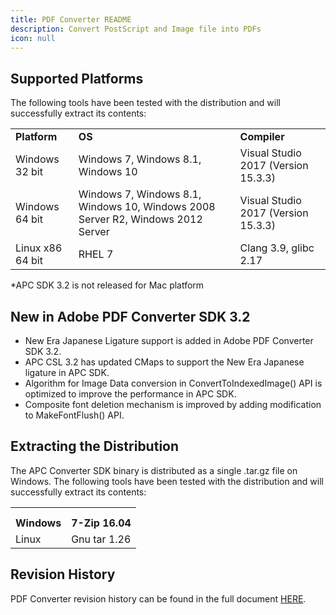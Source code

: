 ```yaml
---
title: PDF Converter README
description: Convert PostScript and Image file into PDFs
icon: null
---
```


## Supported Platforms

The following tools have been tested with the distribution and will successfully extract its contents:

|                  |                                                                                 |                                     |
| ---------------- | ------------------------------------------------------------------------------- | ----------------------------------- |
| **Platform**     | **OS**                                                                          | **Compiler**                        |
| Windows 32 bit   | Windows 7, Windows 8.1, Windows 10                                              | Visual Studio 2017 (Version 15.3.3) |
| Windows 64 bit   | Windows 7, Windows 8.1, Windows 10, Windows 2008 Server R2, Windows 2012 Server | Visual Studio 2017 (Version 15.3.3) |
| Linux x86 64 bit | RHEL 7                                                                          | Clang 3.9, glibc 2.17               |

\*APC SDK 3.2 is not released for Mac platform

## New in Adobe PDF Converter SDK 3.2

- New Era Japanese Ligature support is added in Adobe PDF Converter SDK 3.2.
- APC CSL 3.2 has updated CMaps to support the New Era Japanese ligature in APC SDK.
- Algorithm for Image Data conversion in ConvertToIndexedImage() API is optimized to improve the performance in APC SDK.
- Composite font deletion mechanism is improved by adding modification to MakeFontFlush() API.

## Extracting the Distribution

The APC Converter SDK binary is distributed as a single .tar.gz file on Windows. The following tools have been tested with the distribution and will successfully extract its contents:

|             |                 |
| ----------- | --------------- |
|             |                 |
|             |                 |
| **Windows** | **7-Zip 16.04** |
| Linux       | Gnu tar 1.26    |

## Revision History

PDF Converter revision history can be found in the full document [HERE](https://github.com/datalogics/datalogics.github.io/blob/c600730629950fc9714bcda9ce7fafc31b8eaac4/PDFConverter/ReadMe.pdf).
